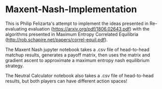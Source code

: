 # Maxent-Nash-Implementation
This is Philip Felizarta's attempt to implement the ideas presented in Re-evaluating evaluation (https://arxiv.org/pdf/1806.02643.pdf) with the algorithms presented in Maximum Entropy Correlated Equilibria (http://rob.schapire.net/papers/correl-equil.pdf). 

The Maxent Nash jupyter notebook takes a .csv file of head-to-head matchup results, generates a payoff matrix, then uses the matrix and gradient ascent to approximate a maximum entropy nash equilibrium strategy.

The Neutral Calculator notebook also takes a .csv file of head-to-head results, but both players can have different action spaces!
